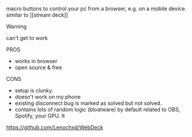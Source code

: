 macro buttons to control your pc from a browser, e.g. on a mobile device.
similar to [[stream deck]]

> [!warning]
> can't get to work

PROS
- works in browser
- open source & free

CONS
- setup is clunky.
- doesn't work on my phone
- existing disconnect bug is marked as solved but not solved.
- contains lots of random logic (bloatware) by default related to OBS, Spotify, your GPU. It  

https://github.com/Lenochxd/WebDeck
